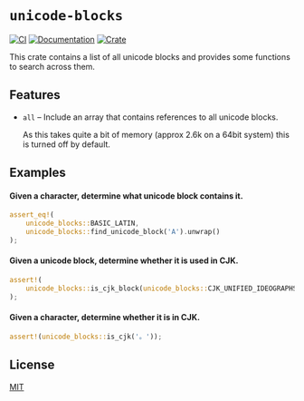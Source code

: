 # `unicode-blocks`

[![CI](https://github.com/magiclen/unicode-blocks/actions/workflows/ci.yml/badge.svg)](https://github.com/magiclen/unicode-blocks/actions/workflows/ci.yml)
[![Documentation](https://docs.rs/unicode-blocks/badge.svg)](https://docs.rs/unicode-blocks)
[![Crate](https://img.shields.io/crates/v/unicode-blocks.svg)](https://crates.io/crates/unicode-blocks)

This crate contains a list of all unicode blocks and provides some functions to search across them.

## Features

* `all` – Include an array that contains references to all unicode blocks.

  As this takes quite a bit of memory (approx 2.6k on a 64bit system) this is
  turned off by default.

## Examples

#### Given a character, determine what unicode block contains it.

```rust
assert_eq!(
    unicode_blocks::BASIC_LATIN,
    unicode_blocks::find_unicode_block('A').unwrap()
);
```

#### Given a unicode block, determine whether it is used in CJK.

```rust
assert!(
    unicode_blocks::is_cjk_block(unicode_blocks::CJK_UNIFIED_IDEOGRAPHS)
);
```

#### Given a character, determine whether it is in CJK.

```rust
assert!(unicode_blocks::is_cjk('。'));
```

## License

[MIT](LICENSE)